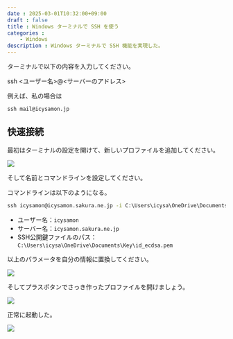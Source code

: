 ```yaml
---
date : 2025-03-01T10:32:00+09:00
draft : false
title : Windows ターミナルで SSH を使う
categories : 
    - Windows
description : Windows ターミナルで SSH 機能を実現した。
---
```


ターミナルで以下の内容を入力してください。

ssh <ユーザー名>@<サーバーのアドレス>

例えば、私の場合は

```ssh
ssh mail@icysamon.jp
```

## 快速接続
最初はターミナルの設定を開けて、新しいプロファイルを追加してください。

![](https://image.icysamon.jp/blog/2025/03/windows-terminal-01.webp)

そして名前とコマンドラインを設定してください。

コマンドラインは以下のようになる。

```cmd
ssh icysamon@icysamon.sakura.ne.jp -i C:\Users\icysa\OneDrive\Documents\Key\id_ecdsa.pem
```

- ユーザー名：`icysamon`
- サーバー名：`icysamon.sakura.ne.jp`
- SSH公開鍵ファイルのパス：`C:\Users\icysa\OneDrive\Documents\Key\id_ecdsa.pem`

以上のパラメータを自分の情報に置換してください。

![](https://image.icysamon.jp/blog/2025/03/windows-terminal-02.webp)

そしてプラスボタンでさっき作ったプロファイルを開けましょう。

![](https://image.icysamon.jp/blog/2025/03/windows-terminal-03.webp)

正常に起動した。

![](https://image.icysamon.jp/blog/2025/03/windows-terminal-04.webp)